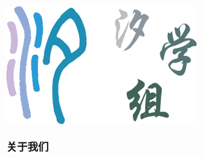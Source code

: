 <img src="./images/title.png" alt="title" style="display: block; margin: 0 auto; zoom: 100%;">

# 关于我们